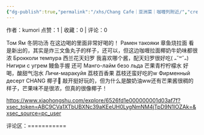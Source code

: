 ```yaml
---
{"dg-publish":true,"permalink":"/xhs/Chang Cafe｜亚洲菜｜咖喱列附近/","created":"2025-03-17T21:59:53.846+08:00","updated":"2025-03-17T21:59:53.846+08:00"}
---
```


作者：kumori
点赞：1   |   收藏：0   |   评论：0

Том Ям 冬阴功汤 在这边喝的里面非常好喝的！
Рамен такояки 章鱼烧拉面 看是新出的，其实是炸三文鱼丸子的样子，还可以，但这边咖喱拉面椰奶牛奶味都很浓
Брокколи темпура 西兰花天妇罗 我喜欢哪个酱，配天妇罗很好吃( ᎔˘꒳˘᎔)
Нигири с угрем 鳗鱼手握 还可
Манго-лайм безо льда 芒果青柠柠檬水 好喝，酸甜气泡水
Личи-маракуйя 荔枝百香果 荔枝还蛮好吃的w
Фирменный десерт CHANG 椰子🥥 敲开挺好玩的，但为什么是酸奶油ww还有芒果酱很稠的样子，芒果味不是很浓，但真的很像椰子！

https://www.xiaohongshu.com/explore/6526fd1e000000001d03af7f?xsec_token=ABC9CVa1XTbUBXNc39aKEeUH0LygNmNM4jTpD9N1lOZAk=&xsec_source=pc_user

评论区：===========

